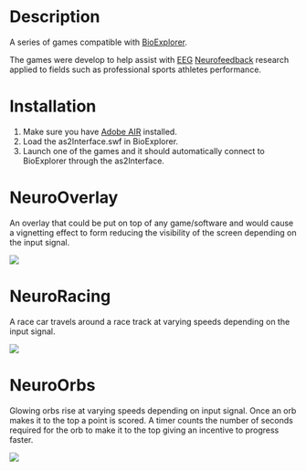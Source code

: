 
# Description
A series of games compatible with [BioExplorer](http://www.cyberevolution.com/download.htm).

The games were develop to help assist with [EEG](https://en.wikipedia.org/wiki/Electroencephalography) [Neurofeedback](https://en.wikipedia.org/wiki/Neurofeedback) research applied to fields such as professional sports athletes performance.

# Installation

1. Make sure you have [Adobe AIR](https://help.adobe.com/en_US/air/build/WS5b3ccc516d4fbf351e63e3d118666ade46-7fee.html) installed.
1. Load the as2Interface.swf in BioExplorer.
2. Launch one of the games and it should automatically connect to BioExplorer through the as2Interface.

# NeuroOverlay
An overlay that could be put on top of any game/software and would cause a vignetting effect to form reducing the visibility of the screen depending on the input signal.

[![](https://img.youtube.com/vi/lJHSKfDi9AI/hqdefault.jpg)](https://youtu.be/lJHSKfDi9AI)

# NeuroRacing
A race car travels around a race track at varying speeds depending on the input signal.

[![](https://img.youtube.com/vi/CLLT074oLug/hqdefault.jpg)](https://youtu.be/CLLT074oLug)

# NeuroOrbs
Glowing orbs rise at varying speeds depending on input signal. Once an orb makes it to the top a point is scored. A timer counts the number of seconds required for the orb to make it to the top giving an incentive to progress faster.

[![](https://img.youtube.com/vi/ENNsifmlueE/hqdefault.jpg)](https://youtu.be/ENNsifmlueE)

